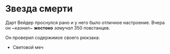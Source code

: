 # Звезда смерти

Дарт Вейдер проснулся рано и у него было отличное настроение. Вчера он ~казнил~ **жестоко** _замучал_ 350 повстанцев.

Он проверил содержимое своего рюкзака:

* Световой меч




